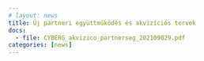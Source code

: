 ```yaml
---
# layout: news
title: Új partneri együttműködés és akvizíciós tervek
docs:
  - file: CYBERG_akvizico_partnerseg_202109029.pdf
categories: [news]
---
```


